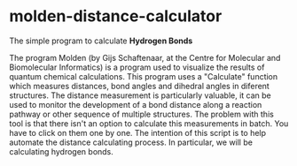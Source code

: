 # molden-distance-calculator
The simple program to calculate **Hydrogen Bonds**

The program Molden (by Gijs Schaftenaar, at the Centre for Molecular and Biomolecular Informatics) is a program used to visualize the results of quantum chemical calculations. This program uses a "Calculate" function which measures distances, bond angles and dihedral angles in diferent structures. The distance measurement is particularly valuable, it can be used to monitor the development of a bond distance along a reaction pathway or other sequence of multiple structures.
The problem with this tool is that there isn't an option to calculate this measurements in batch. You have to click on them one by one. The intention of this script is to help automate the distance calculating process.
In particular, we will be calculating hydrogen bonds.

